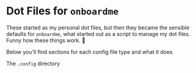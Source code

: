 # Dot Files for `onboardme`

These started as my personal dot files, but then they became the sensible
 defaults for `onboardme`, what started out as a script to manage my dot files.
 Funny how these things work. :shrug:

 Below you'll find sections for each config file type and what it does.


The `.config` directory

